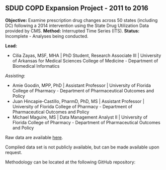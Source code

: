 ## SDUD COPD Expansion Project - 2011 to 2016

**Objective:** Examine prescription drug changes across 50 states (including DC) following a 2014 intervention using the State Drug Utilization Data provided by CMS.
**Method:** Interrupted Time Series (ITS).
**Status:** Incomplete - Analyses being conducted.

**Lead:** 
  - Cilia Zayas, MSF, MHA | PhD Student, Research Associate III | University of Arkansas for Medical Sciences College of Medicine - Department of Biomedical Informatics
 
*Assisting*: 
 - Amie Goodin, MPP, PhD | Assistant Professor | University of Florida College of Pharmacy - Department of Pharmaceutical Outcomes and Policy
 - Juan Hincapie-Castillo, PharmD, PhD, MS | Assistant Professor | University of Florida College of Pharmacy - Department of Pharmaceutical Outcomes and Policy
 - Michael Maguire, MS | Data Management Analyst II | University of Florida College of Pharmacy - Department of Pharmaceutical Outcomes and Policy

Raw data are available [here](https://www.medicaid.gov/medicaid/prescription-drugs/state-drug-utilization-data/index.html).

Compiled data set is not publicly available, but can be made available upon request.

Methodology can be located at the following GitHub repository: 
